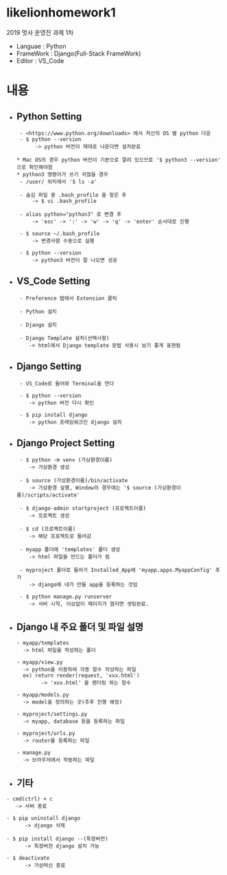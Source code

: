 # likelionhomework1
2019 멋사 운영진 과제 1차

- Languae : Python
- FrameWork : Django(Full-Stack FrameWork)
- Editor : VS_Code

# 내용
  - ## Python Setting
    ```
     - <https://www.python.org/downloads> 에서 자신의 OS 별 python 다운
     - $ python --version
          -> python 버전이 제대로 나온다면 설치완료
    ```
    
     ```
     * Mac OS의 경우 python 버전이 기본으로 깔려 있으므로 '$ python3 --version' 으로 확인해야함
     * python3 명령어가 쓰기 귀찮을 경우
      - /user/ 위치에서 '$ ls -a'
      
      - 숨김 파일 중 .bash_profile 을 찾은 후
          -> $ vi .bash_profile
          
      - alias python="python3" 로 변경 후
          -> 'esc' -> ':' -> 'w' -> 'q' -> 'enter' 순서대로 진행
          
      - $ source ~/.bash_profile
          -> 변경사항 수동으로 실행
          
      - $ python --version
          -> python3 버전이 잘 나오면 성공
     ```
     
  - ## VS_Code Setting
    ```
     - Preference 탭에서 Extension 클릭
     
     - Python 설치
     
     - Django 설치
     
     - Django Template 설치(선택사항)
        -> html에서 Django template 문법 사용시 보기 좋게 표현됨
    ```
     
  - ## Django Setting
    ```
     - VS_Code로 들어와 Terminal을 연다
     
     - $ python --version
        -> python 버전 다시 확인
        
     - $ pip install django
        -> python 프레임워크인 django 설치
    ```
        
  - ## Django Project Setting
    ```
     - $ python -m venv (가상환경이름)
        -> 가상환경 생성
        
     - $ source (가상환경이름)/bin/activate
        -> 가상환경 실행, Window의 경우에는 '$ source (가상환경이름)/scripts/activate'
        
     - $ django-admin startproject (프로젝트이름)
        -> 프로젝트 생성
        
     - $ cd (프로젝트이름)
        -> 해당 프로젝트로 들어감
        
     - myapp 폴더에 'templates' 폴더 생성
        -> html 파일을 만드는 폴더가 됨
        
     - myproject 폴더로 들어가 Installed_App에 'myapp.apps.MyappConfig' 추가
        -> django에 내가 만들 app을 등록하는 것임
        
     - $ python manage.py runserver
        -> 서버 시작, 이상없이 페이지가 열리면 셋팅완료.
    ```
    
  - ## Django 내 주요 폴더 및 파일 설명
    ```
    - myapp/templates
      -> html 파일을 작성하는 폴더
      
    - myapp/view.py
      -> python을 이용하여 각종 함수 작성하는 파일
      ex) return render(request, 'xxx.html')
            -> 'xxx.html' 을 렌더링 하는 함수
            
    - myapp/models.py
      -> model을 정의하는 곳(추후 진행 예정)
      
    - myproject/settings.py
      -> myapp, database 등을 등록하는 파일
      
    - myproject/urls.py
      -> router를 등록하는 파일
      
    - manage.py
      -> 브라우저에서 작동하는 파일
    ```
    
 - ## 기타
  ```
  - cmd(ctrl) + c
     -> 서버 종료
     
  - $ pip uninstall django
        -> django 삭제
        
  - $ pip install django --(특정버전)
        -> 특정버전 django 설치 가능
        
  - $ deactivate
        -> 가상머신 종료
  ```

